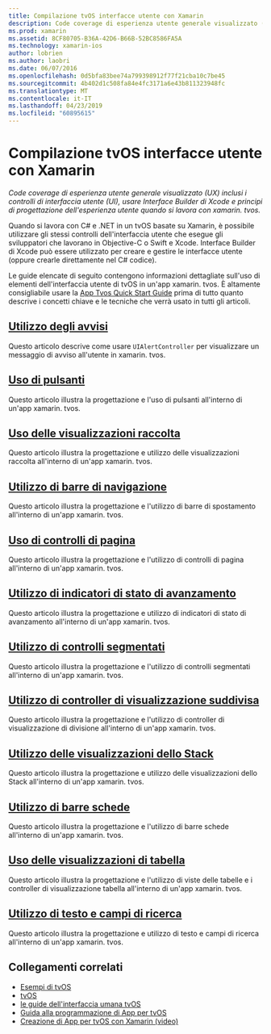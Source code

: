 ```yaml
---
title: Compilazione tvOS interfacce utente con Xamarin
description: Code coverage di esperienza utente generale visualizzato (UX) inclusi i controlli di interfaccia utente (UI), usare Interface Builder di Xcode e principi di progettazione dell'esperienza utente quando si lavora con xamarin. tvos.
ms.prod: xamarin
ms.assetid: 8CF80705-B36A-42D6-B66B-52BC8586FA5A
ms.technology: xamarin-ios
author: lobrien
ms.author: laobri
ms.date: 06/07/2016
ms.openlocfilehash: 0d5bfa83bee74a799398912f77f21cba10c7be45
ms.sourcegitcommit: 4b402d1c508fa84e4fc3171a6e43b811323948fc
ms.translationtype: MT
ms.contentlocale: it-IT
ms.lasthandoff: 04/23/2019
ms.locfileid: "60895615"
---
```

# <a name="building-tvos-user-interfaces-with-xamarin"></a>Compilazione tvOS interfacce utente con Xamarin

_Code coverage di esperienza utente generale visualizzato (UX) inclusi i controlli di interfaccia utente (UI), usare Interface Builder di Xcode e principi di progettazione dell'esperienza utente quando si lavora con xamarin. tvos._

Quando si lavora con C# e .NET in un tvOS basate su Xamarin, è possibile utilizzare gli stessi controlli dell'interfaccia utente che esegue gli sviluppatori che lavorano in Objective-C o Swift e Xcode. Interface Builder di Xcode può essere utilizzato per creare e gestire le interfacce utente (oppure crearle direttamente nel C# codice).

Le guide elencate di seguito contengono informazioni dettagliate sull'uso di elementi dell'interfaccia utente di tvOS in un'app xamarin. tvos. È altamente consigliabile usare la [App Tvos Quick Start Guide](~/ios/tvos/get-started/hello-tvos.md) prima di tutto quanto descrive i concetti chiave e le tecniche che verrà usato in tutti gli articoli.

## <a name="working-with-alertsiostvosuser-interfacealertsmd"></a>[Utilizzo degli avvisi](~/ios/tvos/user-interface/alerts.md)

Questo articolo descrive come usare `UIAlertController` per visualizzare un messaggio di avviso all'utente in xamarin. tvos.

## <a name="working-with-buttonsiostvosuser-interfacebuttonsmd"></a>[Uso di pulsanti](~/ios/tvos/user-interface/buttons.md)

Questo articolo illustra la progettazione e l'uso di pulsanti all'interno di un'app xamarin. tvos.

## <a name="working-with-collection-viewsiostvosuser-interfacecollection-viewsmd"></a>[Uso delle visualizzazioni raccolta](~/ios/tvos/user-interface/collection-views.md)

Questo articolo illustra la progettazione e utilizzo delle visualizzazioni raccolta all'interno di un'app xamarin. tvos.

## <a name="working-with-navigation-barsiostvosuser-interfacenavigation-barsmd"></a>[Utilizzo di barre di navigazione](~/ios/tvos/user-interface/navigation-bars.md)

Questo articolo illustra la progettazione e l'utilizzo di barre di spostamento all'interno di un'app xamarin. tvos.

## <a name="working-with-page-controlsiostvosuser-interfacepage-controlsmd"></a>[Uso di controlli di pagina](~/ios/tvos/user-interface/page-controls.md)

Questo articolo illustra la progettazione e l'utilizzo di controlli di pagina all'interno di un'app xamarin. tvos.

## <a name="working-with-progress-indicatorsiostvosuser-interfaceprogress-indicatorsmd"></a>[Utilizzo di indicatori di stato di avanzamento](~/ios/tvos/user-interface/progress-indicators.md)

Questo articolo illustra la progettazione e utilizzo di indicatori di stato di avanzamento all'interno di un'app xamarin. tvos.

## <a name="working-with-segmented-controlsiostvosuser-interfacesegmented-controlsmd"></a>[Utilizzo di controlli segmentati](~/ios/tvos/user-interface/segmented-controls.md)

Questo articolo illustra la progettazione e l'utilizzo di controlli segmentati all'interno di un'app xamarin. tvos.

## <a name="working-with-split-view-controllersiostvosuser-interfacesplit-viewsmd"></a>[Utilizzo di controller di visualizzazione suddivisa](~/ios/tvos/user-interface/split-views.md)

Questo articolo illustra la progettazione e l'utilizzo di controller di visualizzazione di divisione all'interno di un'app xamarin. tvos.

## <a name="working-with-stack-viewsiostvosuser-interfacestacked-viewsmd"></a>[Utilizzo delle visualizzazioni dello Stack](~/ios/tvos/user-interface/stacked-views.md)

Questo articolo illustra la progettazione e utilizzo delle visualizzazioni dello Stack all'interno di un'app xamarin. tvos.

## <a name="working-with-tab-barsiostvosuser-interfacetab-barsmd"></a>[Utilizzo di barre schede](~/ios/tvos/user-interface/tab-bars.md)

Questo articolo illustra la progettazione e l'utilizzo di barre schede all'interno di un'app xamarin. tvos.

## <a name="working-with-table-viewsiostvosuser-interfacetable-viewsmd"></a>[Uso delle visualizzazioni di tabella](~/ios/tvos/user-interface/table-views.md)

Questo articolo illustra la progettazione e l'utilizzo di viste delle tabelle e i controller di visualizzazione tabella all'interno di un'app xamarin. tvos.

## <a name="working-with-text-and-search-fieldsiostvosuser-interfacetext-fields-and-searchmd"></a>[Utilizzo di testo e campi di ricerca](~/ios/tvos/user-interface/text-fields-and-search.md)

Questo articolo illustra la progettazione e utilizzo di testo e campi di ricerca all'interno di un'app xamarin. tvos.



## <a name="related-links"></a>Collegamenti correlati

- [Esempi di tvOS](https://developer.xamarin.com/samples/tvos/all/)
- [tvOS](https://developer.apple.com/tvos/)
- [le guide dell'interfaccia umana tvOS](https://developer.apple.com/tvos/human-interface-guidelines/)
- [Guida alla programmazione di App per tvOS](https://developer.apple.com/library/prerelease/tvos/documentation/General/Conceptual/AppleTV_PG/)
- [Creazione di App per tvOS con Xamarin (video)](https://university.xamarin.com/lightninglectures/tvos-with-xamarin)
